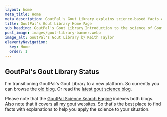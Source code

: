 ```yaml
---
layout: home
meta_title: Home
meta_description: GoutPal's Gout Library explains science-based facts about uric acid and gouty arthritis.
title: GoutPal's Gout Library Home Page
sub_heading: GoutPal's Gout Library Introduction to the science of Gouty Arthritis.
post_image: images/gout-library-banner.webp
image_alt: GoutPal's Gout Library by Keith Taylor
eleventyNavigation:
  key: Home
  order: 1
---
```


## GoutPal's Gout Library Status

I'm transitioning GoutPal's Gout Library to a new platform. So currently you can browse the <a href="/goutpal-info-wp-2020">old blog</a>. Or read the <a href="/blog">latest gout science blog</a>.

Please note that the <a href="https://cse.google.com/cse?cof=FORID:0&cx=partner-pub-4857169685716700:9780732506">GoutPal Science Search Engine</a> indexes both blogs. Also note that it covers all my gout websites. So that's the best place to find facts with explanations to help you apply the science to your situation.
